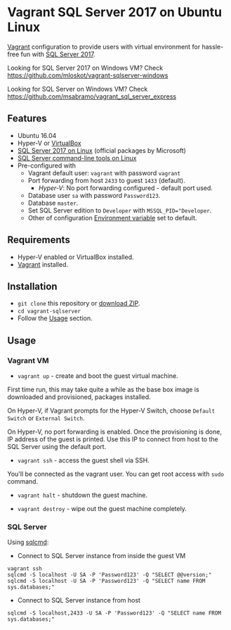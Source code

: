 # Vagrant SQL Server 2017 on Ubuntu Linux

[Vagrant](https://www.vagrantup.com/) configuration to provide users with
virtual environment for hassle-free fun with [SQL Server 2017](https://www.microsoft.com/en-us/sql-server/sql-server-2017).

Looking for SQL Server 2017 on Windows VM? Check https://github.com/mloskot/vagrant-sqlserver-windows

Looking for SQL Server on Windows VM? Check https://github.com/msabramo/vagrant_sql_server_express

## Features

* Ubuntu 16.04
* Hyper-V or [VirtualBox](https://www.virtualbox.org/)
* [SQL Server 2017 on Linux](https://docs.microsoft.com/en-us/sql/linux/) (official packages by Microsoft)
* [SQL Server command-line tools on Linux](https://docs.microsoft.com/en-us/sql/linux/sql-server-linux-setup-tools)
* Pre-configured with
  * Vagrant default user: `vagrant` with password `vagrant`
  * Port forwarding from host `2433` to guest `1433` (default).
    * *Hyper-V*: No port forwarding configured - default port used.
  * Database user `sa` with password `Password123`.
  * Database `master`.
  * Set SQL Server edition to `Developer` with `MSSQL_PID="Developer`.
  * Other of configuration [Environment variable](https://docs.microsoft.com/en-us/sql/linux/sql-server-linux-configure-environment-variables) set to default.

## Requirements

* Hyper-V enabled or VirtualBox installed.
* [Vagrant](https://www.vagrantup.com/downloads.html) installed.

## Installation

* `git clone` this repository or [download ZIP](https://github.com/mloskot/vagrant-sqlserver/archive/master.zip).
* `cd vagrant-sqlserver`
* Follow the [Usage](#usage) section.

## Usage

### Vagrant VM

* `vagrant up` - create and boot the guest virtual machine.

First time run, this may take quite a while as the base box image is downloaded and provisioned, packages installed.

On Hyper-V, if Vagrant prompts for the Hyper-V Switch, choose `Default Switch` or `External Switch`.

On Hyper-V, no port forwarding is enabled. Once the provisioning is done, IP address of the guest is printed. Use this IP to connect from host to the SQL Server using the default port.

* `vagrant ssh` - access the guest shell via SSH.

You'll be connected as the vagrant user.
You can get root access with `sudo` command.

* `vagrant halt` - shutdown the guest machine.

* `vagrant destroy` - wipe out the guest machine completely.

### SQL Server

Using [sqlcmd](https://docs.microsoft.com/en-us/sql/tools/sqlcmd-utility):

* Connect to SQL Server instance from inside the guest VM

```
vagrant ssh
sqlcmd -S localhost -U SA -P 'Password123' -Q "SELECT @@version;"
sqlcmd -S localhost -U SA -P 'Password123' -Q "SELECT name FROM sys.databases;"
```

* Connect to SQL Server instance from host

```
sqlcmd -S localhost,2433 -U SA -P 'Password123' -Q "SELECT name FROM sys.databases;"
```
